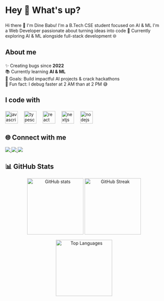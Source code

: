 <h1 align="left">Hey 👋 What's up?</h1>

###

<p align="left">Hi there 👋 I'm Dine Babu!  I'm a B.Tech CSE student focused on AI & ML  
I'm a Web Developer passionate about turning ideas into code 🚀  
Currently exploring AI & ML alongside full-stack development 🌐
</p>

###

<h2 align="left">About me</h2>

###

<p>
  ✨ Creating bugs since <b>2022</b><br>
  📚 Currently learning <b>AI & ML</b><br>
  🎯 Goals: Build impactful AI projects & crack hackathons<br>
  🎲 Fun fact: I debug faster at 2 AM than at 2 PM 😅
</p>

###

<h2 align="left">I code with</h2>

###

<div align="left">
  <img src="https://cdn.jsdelivr.net/gh/devicons/devicon/icons/javascript/javascript-original.svg" height="40" alt="javascript logo"  />
  <img width="12" />
  <img src="https://cdn.jsdelivr.net/gh/devicons/devicon/icons/typescript/typescript-original.svg" height="40" alt="typescript logo"  />
  <img width="12" />
  <img src="https://cdn.jsdelivr.net/gh/devicons/devicon/icons/react/react-original.svg" height="40" alt="react logo"  />
  <img width="12" />
  <img src="https://cdn.jsdelivr.net/gh/devicons/devicon/icons/nextjs/nextjs-original.svg" height="40" alt="nextjs logo"  />
  <img width="12" />
  <img src="https://cdn.jsdelivr.net/gh/devicons/devicon/icons/nodejs/nodejs-original.svg" height="40" alt="nodejs logo"  />
  <img width="12" />
  
</div>

###

<h2 align="left">🌐 Connect with me</h2>

<p align="left">
  <a href="https://www.linkedin.com/in/dinebabu/">
    <img src="https://img.shields.io/badge/LinkedIn-0077B5?style=for-the-badge&logo=linkedin&logoColor=white" />
  </a>
  <a href="mailto:dinebabu10@gmail.com">
    <img src="https://img.shields.io/badge/Email-D14836?style=for-the-badge&logo=gmail&logoColor=white" />
  </a>
  <a href="https://github.com/DineXCode">
    <img src="https://img.shields.io/badge/GitHub-100000?style=for-the-badge&logo=github&logoColor=white" />
  </a>
</p>

###

<h2 align="left">📊 GitHub Stats</h2>

<p align="center">
  <!-- GitHub Stats -->
  <img src="https://github-readme-stats.vercel.app/api?username=DineXCode&show_icons=true&theme=tokyonight" alt="GitHub stats" height="180" />
  
  <!-- Streak Stats -->
  <img src="https://github-readme-streak-stats.herokuapp.com?user=DineXCode&theme=tokyonight&hide_border=false" alt="GitHub Streak" height="180" />
</p>

<p align="center">
  <!-- Top Languages -->
  <img src="https://github-readme-stats.vercel.app/api/top-langs/?username=DineXCode&layout=compact&theme=tokyonight" alt="Top Languages" height="180" />
</p>
